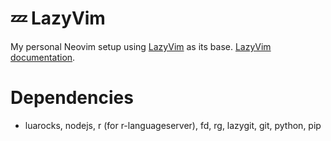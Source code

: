 # 💤 LazyVim

My personal Neovim setup using [LazyVim](https://github.com/LazyVim/LazyVim) as its base.
 [LazyVim documentation](https://lazyvim.github.io/installation).

# Dependencies
- luarocks, nodejs, r (for r-languageserver), fd, rg, lazygit, git, python, pip
